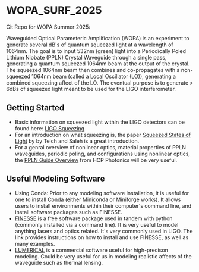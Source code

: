 # WOPA_SURF_2025
Git Repo for WOPA Summer 2025:

Waveguided Optical Parameteric Amplification (WOPA) is an experiment to generate several dB's of quantum squeezed light at a wavelength of 1064nm. The goal is to input 532nm (green) light into a Periodically Poled Lithium Niobate (PPLN) Crystal Waveguide through a single pass, generating a quantum squeezed 1064nm beam at the output of the crystal. The squeezed 1064nm beam then combines and co-propagates with a non-squeezed 1064nm beam (called a Local Oscillator (LO)), generating a combined squeezing affect of the LO. The eventual purpose is to generate > 6dBs of squeezed light meant to be used for the LIGO interferometer.

## Getting Started
- Basic information on squeezed light within the LIGO detectors can be found here: [LIGO Squeezing](https://www.ligo.caltech.edu/news/ligo20231023)
- For an introduction on what squeezing is, the paper [Squeezed States of Light](https://github.com/user-attachments/files/19538666/Basic_Squeezing.pdf) by by Teich and Saleh is a great introduction.
- For a genral overview of nonlinear optics, material properties of PPLN waveguides, periodic poling, and configurations using nonlinear optics, the [PPLN Guide Overview](https://www.hcphotonics.com/ppln-guide-overview) from HCP Photonics will be very useful.

## Useful Modeling Software
- Using Conda: Prior to any modeling software installation, it is useful for one to install [Conda](https://docs.conda.io/projects/conda/en/latest/user-guide/install/index.html) (either Miniconda or Miniforge works). It allows users to install environments within their computer's command line, and install software packages such as FINESSE. 
- [FINESSE](https://finesse.ifosim.org/docs/latest/getting_started/index.html) is a free software package used in tandem with python (commonly installed via a command line). It is very useful to model anything lasers and optics related. It's very commonly used in LIGO. The link provides instructions on how to install and use FINESSE, as well as many examples.
- [LUMERICAL](https://www.lumerical.com/) is a commercial software useful for high-precison modeling. Could be very useful for us in modeling realistic affects of the waveguide such as thermal lensing.
